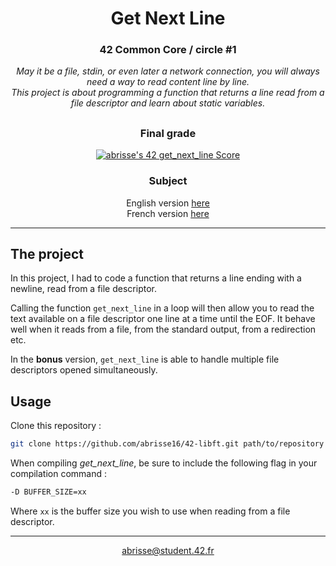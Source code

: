 <div align=center>

# <b>Get Next Line</b>

### 42 Common Core / circle #1
<i>May it be a file, stdin, or even later a network connection, you will always need a way to read content line by line.
<br>This project is about programming a function that returns a line
read from a file descriptor and learn about static variables.</i>

##

### Final grade
[![abrisse's 42 get_next_line Score](https://badge42.vercel.app/api/v2/cl1rqvecz002109l7rv0oprry/project/2439557)](https://github.com/JaeSeoKim/badge42)

### Subject
English version [here](https://cdn.intra.42.fr/pdf/pdf/90178/en.subject.pdf)
<br>
French version [here](https://cdn.intra.42.fr/pdf/pdf/90179/fr.subject.pdf)

</div>

---

## The project

In this project, I had to code a function that returns a line ending with a newline, read from a file descriptor.

Calling the function `get_next_line` in a loop will then allow you to read the text available on a file descriptor one line at a time until the EOF. It behave well when it reads from a file, from the standard output, from a redirection etc.

In the <b>bonus</b> version, `get_next_line` is able to handle multiple file descriptors opened simultaneously.

## Usage

Clone this repository :

```sh
git clone https://github.com/abrisse16/42-libft.git path/to/repository
```

When compiling <i>get_next_line</i>, be sure to include the following flag in your compilation command :

```sh
-D BUFFER_SIZE=xx
```

Where `xx` is the buffer size you wish to use when reading from a file descriptor.

---
<div align=center>
	<a href="mailto:abrisse@student.42.fr">abrisse@student.42.fr</a>
</div>